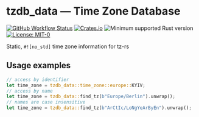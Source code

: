 # tzdb_data — Time Zone Database

[![GitHub Workflow Status](https://img.shields.io/github/actions/workflow/status/Kijewski/tzdb/ci.yml?branch=v0.6.x&style=for-the-badge)](https://github.com/Kijewski/tzdb/actions/workflows/ci.yml)
[![Crates.io](https://img.shields.io/crates/v/tzdb_data?logo=rust&style=for-the-badge)](https://crates.io/crates/tzdb_data)
![Minimum supported Rust version](https://img.shields.io/badge/rustc-1.56+-important?logo=rust&style=for-the-badge "Minimum Supported Rust Version: 1.56")
[![License: MIT-0](https://img.shields.io/badge/license-MIT--0-informational?logo=apache&style=for-the-badge)](/LICENSE.md "License: MIT-0")

Static, `#![no_std]` time zone information for tz-rs

## Usage examples

```rust
// access by identifier
let time_zone = tzdb_data::time_zone::europe::KYIV;
// access by name
let time_zone = tzdb_data::find_tz(b"Europe/Berlin").unwrap();
// names are case insensitive
let time_zone = tzdb_data::find_tz(b"ArCtIc/LoNgYeArByEn").unwrap();
```
